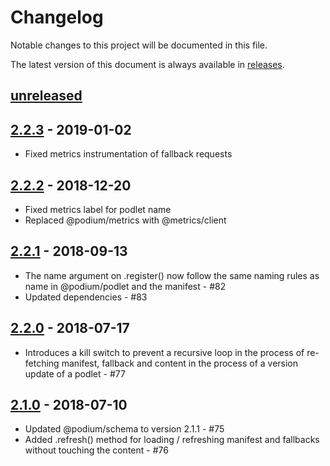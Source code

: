 # Changelog

Notable changes to this project will be documented in this file.

The latest version of this document is always available in [releases][releases-url].

## [unreleased]

## [2.2.3] - 2019-01-02

-   Fixed metrics instrumentation of fallback requests

## [2.2.2] - 2018-12-20

-   Fixed metrics label for podlet name
-   Replaced @podium/metrics with @metrics/client

## [2.2.1] - 2018-09-13

-   The name argument on .register() now follow the same naming rules as name in @podium/podlet and the manifest - #82
-   Updated dependencies - #83

## [2.2.0] - 2018-07-17

-   Introduces a kill switch to prevent a recursive loop in the process of re-fetching manifest, fallback and content in the process of a version update of a podlet - #77

## [2.1.0] - 2018-07-10

-   Updated @podium/schema to version 2.1.1 - #75
-   Added .refresh() method for loading / refreshing manifest and fallbacks without touching the content - #76

[unreleased]: https://github.schibsted.io/Podium/client/compare/v2.2.3...HEAD
[2.2.3]: https://github.schibsted.io/Podium/client/compare/v2.2.2...v2.2.3
[2.2.2]: https://github.schibsted.io/Podium/client/compare/v2.2.1...v2.2.2
[2.2.1]: https://github.schibsted.io/Podium/client/compare/v2.2.0...v2.2.1
[2.2.0]: https://github.schibsted.io/Podium/client/compare/v2.1.0...v2.2.0
[2.1.0]: https://github.schibsted.io/Podium/client/compare/v2.0.0...v2.1.0
[releases-url]: https://github.schibsted.io/Podium/client/blob/master/CHANGELOG.md
